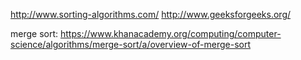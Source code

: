 
http://www.sorting-algorithms.com/
http://www.geeksforgeeks.org/


merge sort:
https://www.khanacademy.org/computing/computer-science/algorithms/merge-sort/a/overview-of-merge-sort
